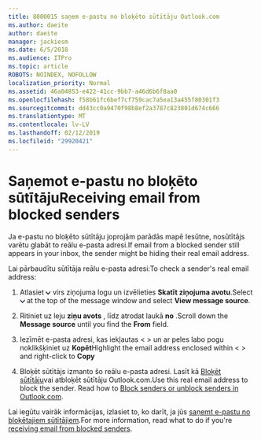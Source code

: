 ```yaml
---
title: 8000015 saņem e-pastu no bloķēto sūtītāju Outlook.com
ms.author: daeite
author: daeite
manager: jackiesm
ms.date: 6/5/2018
ms.audience: ITPro
ms.topic: article
ROBOTS: NOINDEX, NOFOLLOW
localization_priority: Normal
ms.assetid: 46a04853-e422-41cc-9bb7-a46d6b6f8aa0
ms.openlocfilehash: f58b61fc6bef7cf759cac7a5ea13a455f80301f3
ms.sourcegitcommit: dd43cc0a9470f98b8ef2a3787c823801d674c666
ms.translationtype: MT
ms.contentlocale: lv-LV
ms.lasthandoff: 02/12/2019
ms.locfileid: "29920421"
---
```

# <a name="receiving-email-from-blocked-senders"></a><span data-ttu-id="d6c78-102">Saņemot e-pastu no bloķēto sūtītāju</span><span class="sxs-lookup"><span data-stu-id="d6c78-102">Receiving email from blocked senders</span></span>

<span data-ttu-id="d6c78-103">Ja e-pastu no bloķēto sūtītāju joprojām parādās mapē Iesūtne, nosūtītājs varētu glabāt to reālu e-pasta adresi.</span><span class="sxs-lookup"><span data-stu-id="d6c78-103">If email from a blocked sender still appears in your inbox, the sender might be hiding their real email address.</span></span>
  
<span data-ttu-id="d6c78-104">Lai pārbaudītu sūtītāja reālu e-pasta adresi:</span><span class="sxs-lookup"><span data-stu-id="d6c78-104">To check a sender's real email address:</span></span>
  
1. <span data-ttu-id="d6c78-105">Atlasiet ![vairāk darbības](media/11884972-7ebb-4afe-8b50-63efefb7cca8.png) virs ziņojuma logu un izvēlieties **Skatīt ziņojuma avotu**.</span><span class="sxs-lookup"><span data-stu-id="d6c78-105">Select ![More actions](media/11884972-7ebb-4afe-8b50-63efefb7cca8.png) at the top of the message window and select **View message source**.</span></span>
    
2. <span data-ttu-id="d6c78-106">Ritiniet uz leju **ziņu avots** , līdz atrodat laukā **no** .</span><span class="sxs-lookup"><span data-stu-id="d6c78-106">Scroll down the **Message source** until you find the **From** field.</span></span> 
    
3. <span data-ttu-id="d6c78-107">Iezīmēt e-pasta adresi, kas iekļautas \< \> un ar peles labo pogu noklikšķiniet uz **Kopēt**</span><span class="sxs-lookup"><span data-stu-id="d6c78-107">Highlight the email address enclosed within \< \> and right-click to **Copy**</span></span>
    
4. <span data-ttu-id="d6c78-p101">Bloķēt sūtītājs izmanto šo reālu e-pasta adresi. Lasīt kā [Bloķēt sūtītāju](https://support.office.com/article/afba1c94-77bb-4f50-8b85-057cf52f4d5e.aspx)vai atbloķēt sūtītāju Outlook.com.</span><span class="sxs-lookup"><span data-stu-id="d6c78-p101">Use this real email address to block the sender. Read how to [Block senders or unblock senders in Outlook.com](https://support.office.com/article/afba1c94-77bb-4f50-8b85-057cf52f4d5e.aspx).</span></span>
    
<span data-ttu-id="d6c78-110">Lai iegūtu vairāk informācijas, izlasiet to, ko darīt, ja jūs [saņemt e-pastu no bloķētajiem sūtītājiem](https://go.microsoft.com/fwlink/p/?linkid=2002011&amp;clcid=0x409).</span><span class="sxs-lookup"><span data-stu-id="d6c78-110">For more information, read what to do if you're [receiving email from blocked senders](https://go.microsoft.com/fwlink/p/?linkid=2002011&amp;clcid=0x409).</span></span>
  

